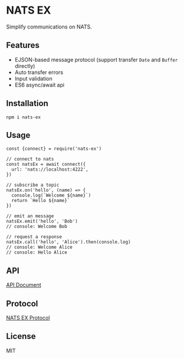 # NATS EX

Simplify communications on NATS.

## Features

- EJSON-based message protocol (support transfer `Date` and `Buffer` directly)
- Auto transfer errors
- Input validation
- ES6 async/await api

## Installation

```
npm i nats-ex
```

## Usage

```ecmascript 6
const {connect} = require('nats-ex')

// connect to nats
const natsEx = await connect({
  url: 'nats://localhost:4222',
})

// subscribe a topic
natsEx.on('hello', (name) => {
  console.log(`Welcome ${name}`)
  return `Hello ${name}`
})

// emit an message
natsEx.emit('hello', 'Bob')
// console: Welcome Bob

// request a response
natsEx.call('hello', 'Alice').then(console.log)
// console: Welcome Alice
// console: Hello Alice
```

## API

[API Document](./docs/api.md)

## Protocol

[NATS EX Protocol](./docs/protocol.md)

## License

MIT
